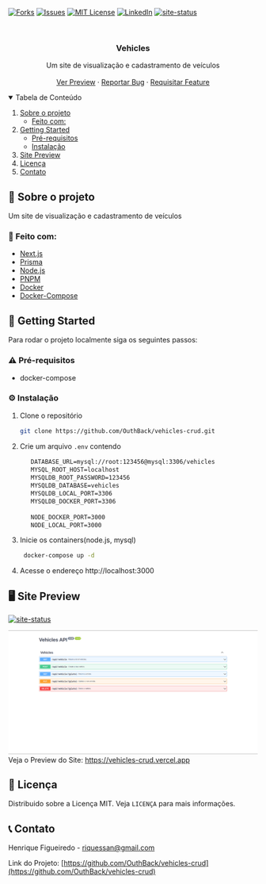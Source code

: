<!--
*** Thanks for checking out the Best-README-Template. If you have a suggestion
*** that would make this better, please fork the repo and create a pull request
*** or simply open an issue with the tag "enhancement".
*** Thanks again! Now go create something AMAZING! :D
-->



<!-- PROJECT SHIELDS -->
<!--
*** I'm using markdown "reference style" links for readability.
*** Reference links are enclosed in brackets [ ] instead of parentheses ( ).
*** See the bottom of this document for the declaration of the reference variables
*** for contributors-url, forks-url, etc. This is an optional, concise syntax you may use.
*** https://www.markdownguide.org/basic-syntax/#reference-style-links
-->

[![Forks][forks-shield]][forks-url]
[![Issues][issues-shield]][issues-url]
[![MIT License][license-shield]][license-url]
[![LinkedIn][linkedin-shield]][linkedin-url]
[![site-status]](https://vehicles-crud.vercel.app)


<!-- PROJECT LOGO -->
<br />
<p align="center">
  <h3 align="center">Vehicles</h3>

  <p align="center">
    Um site de visualização e cadastramento de veículos
    <br />
    <br />
    <a href="https://vehicles-crud.vercel.app">Ver Preview</a>
    ·
    <a href="https://github.com/OuthBack/vehicles-crud/issues">Reportar Bug</a>
    ·
    <a href="https://github.com/OuthBack/vehicles-crud/issues">Requisitar Feature</a>
  </p>
</p>



<!-- TABLE OF CONTENTS -->
<details open="open">
  <summary>Tabela de Conteúdo</summary>
  <ol>
    <li>
      <a href="#about-the-project">Sobre o projeto</a>
      <ul>
        <li><a href="#built-with">Feito com:</a></li>
      </ul>
    </li>
    <li>
      <a href="#getting-started">Getting Started</a>
      <ul>
        <li><a href="#prerequisites">Pré-requisitos</a></li>
        <li><a href="#installation">Instalação</a></li>
      </ul>
    </li>
    <li><a href="#usage">Site Preview</a></li>
    <li><a href="#license">Licença</a></li>
    <li><a href="#contact">Contato</a></li>

  </ol>
</details>



<!-- ABOUT THE PROJECT -->
## 📖 Sobre o projeto

Um site de visualização e cadastramento de veículos

### 🔋 Feito com:

<!-- * [Angular](https://angular.io) -->
<!-- * [Material UI](https://material.angular.io) -->
* [Next.js](https://nextjs.org)
* [Prisma](https://www.prisma.io)
* [Node.js](https://nodejs.org/en)
* [PNPM](https://pnpm.io/pt/)
* [Docker](https://www.docker.com)
* [Docker-Compose](https://docs.docker.com/compose)

<!-- GETTING STARTED -->
## :scroll: Getting Started

Para rodar o projeto localmente siga os seguintes passos:

### :warning: Pré-requisitos

* docker-compose

### :gear: Instalação

1. Clone o repositório
   ```sh
   git clone https://github.com/OuthBack/vehicles-crud.git
   ```
2. Crie um arquivo `.env` contendo
   ```.env
      DATABASE_URL=mysql://root:123456@mysql:3306/vehicles
      MYSQL_ROOT_HOST=localhost
      MYSQLDB_ROOT_PASSWORD=123456
      MYSQLDB_DATABASE=vehicles
      MYSQLDB_LOCAL_PORT=3306
      MYSQLDB_DOCKER_PORT=3306

      NODE_DOCKER_PORT=3000
      NODE_LOCAL_PORT=3000
   ```
3. Inicie os containers(node.js, mysql)
   ```sh
    docker-compose up -d
   ```
4. Acesse o endereço http://localhost:3000
   
<!-- Site Preview -->
## 🖥️ Site Preview
[![site-status]](https://vehicles-crud.vercel.app)
<br/>

[![Product Name Screen Shot][product-screenshot]](https://vehicles-crud.vercel.app)
Veja o Preview do Site:
https://vehicles-crud.vercel.app

<!-- LICENÇA -->
## :pencil: Licença
                                                     
                                                    
Distribuido sobre a Licença MIT. Veja `LICENÇA` para mais informações.
                                                      
                                                      
<!-- CONTACT -->
## :telephone_receiver: Contato

Henrique Figueiredo - riquessan@gmail.com

Link do Projeto: [https://github.com/OuthBack/vehicles-crud](https://github.com/OuthBack/vehicles-crud)


<!-- MARKDOWN LINKS & IMAGES -->
<!-- https://www.markdownguide.org/basic-syntax/#reference-style-links -->
[contributors-shield]: https://img.shields.io/github/contributors/othneildrew/Best-README-Template.svg?style=for-the-badge
[contributors-url]: https://github.com/othneildrew/Best-README-Template/graphs/contributors
[forks-shield]: https://img.shields.io/github/forks/othneildrew/Best-README-Template.svg?style=for-the-badge
[forks-url]: https://github.com/othneildrew/Best-README-Template/network/members
[stars-shield]: https://img.shields.io/github/stars/othneildrew/Best-README-Template.svg?style=for-the-badge
[stars-url]: https://github.com/othneildrew/Best-README-Template/stargazers
[issues-shield]: https://img.shields.io/github/issues/othneildrew/Best-README-Template.svg?style=for-the-badge
[issues-url]: https://github.com/othneildrew/Best-README-Template/issues
[license-shield]: https://img.shields.io/github/license/othneildrew/Best-README-Template.svg?style=for-the-badge
[license-url]: https://github.com/othneildrew/Best-README-Template/blob/master/LICENSE.txt
[linkedin-shield]: https://img.shields.io/badge/-LinkedIn-black.svg?style=for-the-badge&logo=linkedin&colorB=555
[linkedin-url]: https://linkedin.com/in/h-figueiredo
[product-screenshot]: .github/screenshot.png
[site-status]: https://img.shields.io/website/https/vehicles-angular.vercel.app/path/to/page.html.svg.?style=for-the-badge
